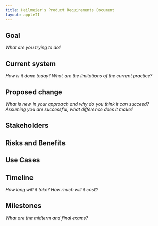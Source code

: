 ```yaml
---
title: Heilmeier's Product Requirements Document
layout: appleII
---
```


Goal
----

*What are you trying to do?*

Current system
--------------

*How is it done today?*
*What are the limitations of the current practice?*

Proposed change
---------------

*What is new in your approach and why do you think it can succeed?*
*Assuming you are successful, what difference does it make?*

Stakeholders
------------

Risks and Benefits
------------------

Use Cases
---------

Timeline
--------

*How long will it take?*
*How much will it cost?*

Milestones
----------

*What are the midterm and final exams?*
